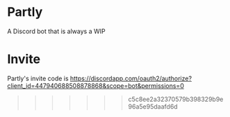 # Partly
A Discord bot that is always a WIP

# Invite
Partly's invite code is
https://discordapp.com/oauth2/authorize?client_id=447940688508878868&scope=bot&permissions=0
>>>>>>> c5c8ee2a32370579b398329b9e96a5e95daafd6d
